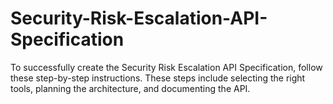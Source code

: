 # Security-Risk-Escalation-API-Specification
To successfully create the Security Risk Escalation API Specification, follow these step-by-step instructions. These steps include selecting the right tools, planning the architecture, and documenting the API.
